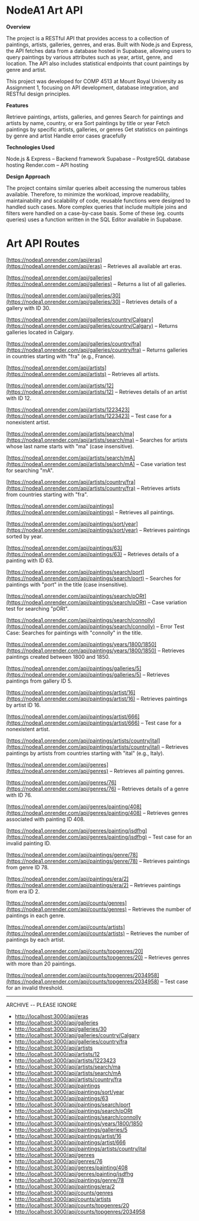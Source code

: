 # NodeA1 Art API

**Overview**

The project is a RESTful API that provides access to a collection of paintings, artists, galleries, genres, and eras. Built with Node.js and Express, the API fetches data from a database hosted in Supabase, allowing users to query paintings by various attributes such as year, artist, genre, and location. The API also includes statistical endpoints that count paintings by genre and artist.

This project was developed for COMP 4513 at Mount Royal University as Assignment 1, focusing on API development, database integration, and RESTful design principles.

**Features**

Retrieve paintings, artists, galleries, and genres
Search for paintings and artists by name, country, or era
Sort paintings by title or year
Fetch paintings by specific artists, galleries, or genres
Get statistics on paintings by genre and artist
Handle error cases gracefully

**Technologies Used**

Node.js & Express – Backend framework
Supabase – PostgreSQL database hosting
Render.com – API hosting

**Design Approach**

The project contains similar queries albeit accessing the numerous tables available. Therefore, to minimize the workload, improve readability, maintainability and scalability of code, reusable functions were designed to handled such cases. More complex queries that include multiple joins and filters were handled on a case-by-case basis. Some of these (eg. counts queries) uses a function written in the SQL Editor available in Supabase.

# Art API Routes
[https://nodea1.onrender.com/api/eras](https://nodea1.onrender.com/api/eras) – Retrieves all available art eras.

[https://nodea1.onrender.com/api/galleries](https://nodea1.onrender.com/api/galleries) – Returns a list of all galleries.

[https://nodea1.onrender.com/api/galleries/30](https://nodea1.onrender.com/api/galleries/30) – Retrieves details of a gallery with ID 30.

[https://nodea1.onrender.com/api/galleries/country/Calgary](https://nodea1.onrender.com/api/galleries/country/Calgary) – Returns galleries located in Calgary.

[https://nodea1.onrender.com/api/galleries/country/fra](https://nodea1.onrender.com/api/galleries/country/fra) – Returns galleries in countries starting with "fra" (e.g., France).

[https://nodea1.onrender.com/api/artists](https://nodea1.onrender.com/api/artists) – Retrieves all artists.

[https://nodea1.onrender.com/api/artists/12](https://nodea1.onrender.com/api/artists/12) – Retrieves details of an artist with ID 12.

[https://nodea1.onrender.com/api/artists/1223423](https://nodea1.onrender.com/api/artists/1223423) – Test case for a nonexistent artist.

[https://nodea1.onrender.com/api/artists/search/ma](https://nodea1.onrender.com/api/artists/search/ma) – Searches for artists whose last name starts with "ma" (case insensitive).

[https://nodea1.onrender.com/api/artists/search/mA](https://nodea1.onrender.com/api/artists/search/mA) – Case variation test for searching "mA".

[https://nodea1.onrender.com/api/artists/country/fra](https://nodea1.onrender.com/api/artists/country/fra) – Retrieves artists from countries starting with "fra".

[https://nodea1.onrender.com/api/paintings](https://nodea1.onrender.com/api/paintings) – Retrieves all paintings.

[https://nodea1.onrender.com/api/paintings/sort/year](https://nodea1.onrender.com/api/paintings/sort/year) – Retrieves paintings sorted by year.

[https://nodea1.onrender.com/api/paintings/63](https://nodea1.onrender.com/api/paintings/63) – Retrieves details of a painting with ID 63.

[https://nodea1.onrender.com/api/paintings/search/port](https://nodea1.onrender.com/api/paintings/search/port) – Searches for paintings with "port" in the title (case insensitive).

[https://nodea1.onrender.com/api/paintings/search/pORt](https://nodea1.onrender.com/api/paintings/search/pORt) – Case variation test for searching "pORt".

[https://nodea1.onrender.com/api/paintings/search/connolly](https://nodea1.onrender.com/api/paintings/search/connolly) – Error Test Case: Searches for paintings with "connolly" in the title.

[https://nodea1.onrender.com/api/paintings/years/1800/1850](https://nodea1.onrender.com/api/paintings/years/1800/1850) – Retrieves paintings created between 1800 and 1850.

[https://nodea1.onrender.com/api/paintings/galleries/5](https://nodea1.onrender.com/api/paintings/galleries/5) – Retrieves paintings from gallery ID 5.

[https://nodea1.onrender.com/api/paintings/artist/16](https://nodea1.onrender.com/api/paintings/artist/16) – Retrieves paintings by artist ID 16.

[https://nodea1.onrender.com/api/paintings/artist/666](https://nodea1.onrender.com/api/paintings/artist/666) – Test case for a nonexistent artist.

[https://nodea1.onrender.com/api/paintings/artists/country/ital](https://nodea1.onrender.com/api/paintings/artists/country/ital) – Retrieves paintings by artists from countries starting with "ital" (e.g., Italy).

[https://nodea1.onrender.com/api/genres](https://nodea1.onrender.com/api/genres) – Retrieves all painting genres.

[https://nodea1.onrender.com/api/genres/76](https://nodea1.onrender.com/api/genres/76) – Retrieves details of a genre with ID 76.

[https://nodea1.onrender.com/api/genres/painting/408](https://nodea1.onrender.com/api/genres/painting/408) – Retrieves genres associated with painting ID 408.

[https://nodea1.onrender.com/api/genres/painting/jsdfhg](https://nodea1.onrender.com/api/genres/painting/jsdfhg) – Test case for an invalid painting ID.

[https://nodea1.onrender.com/api/paintings/genre/78](https://nodea1.onrender.com/api/paintings/genre/78) – Retrieves paintings from genre ID 78.

[https://nodea1.onrender.com/api/paintings/era/2](https://nodea1.onrender.com/api/paintings/era/2) – Retrieves paintings from era ID 2.

[https://nodea1.onrender.com/api/counts/genres](https://nodea1.onrender.com/api/counts/genres) – Retrieves the number of paintings in each genre.

[https://nodea1.onrender.com/api/counts/artists](https://nodea1.onrender.com/api/counts/artists) – Retrieves the number of paintings by each artist.

[https://nodea1.onrender.com/api/counts/topgenres/20](https://nodea1.onrender.com/api/counts/topgenres/20) – Retrieves genres with more than 20 paintings.

[https://nodea1.onrender.com/api/counts/topgenres/2034958](https://nodea1.onrender.com/api/counts/topgenres/2034958) – Test case for an invalid threshold.


-----------

ARCHIVE -- PLEASE IGNORE
*   [http://localhost:3000/api/eras](http://localhost:3000/api/eras)
*   [http://localhost:3000/api/galleries](http://localhost:3000/api/galleries)
*   [http://localhost:3000/api/galleries/30](http://localhost:3000/api/galleries/30)
*   [http://localhost:3000/api/galleries/country/Calgary](http://localhost:3000/api/galleries/country/Calgary)
*   [http://localhost:3000/api/galleries/country/fra](http://localhost:3000/api/galleries/country/fra)
*   [http://localhost:3000/api/artists](http://localhost:3000/api/artists)
*   [http://localhost:3000/api/artists/12](http://localhost:3000/api/artists/12)
*   [http://localhost:3000/api/artists/1223423](http://localhost:3000/api/artists/1223423)
*   [http://localhost:3000/api/artists/search/ma](http://localhost:3000/api/artists/search/ma)
*   [http://localhost:3000/api/artists/search/mA](http://localhost:3000/api/artists/search/mA)
*   [http://localhost:3000/api/artists/country/fra](http://localhost:3000/api/artists/country/fra)
*   [http://localhost:3000/api/paintings](http://localhost:3000/api/paintings)
*   [http://localhost:3000/api/paintings/sort/year](http://localhost:3000/api/paintings/sort/year)
*   [http://localhost:3000/api/paintings/63](http://localhost:3000/api/paintings/63)
*   [http://localhost:3000/api/paintings/search/port](http://localhost:3000/api/paintings/search/port)
*   [http://localhost:3000/api/paintings/search/pORt](http://localhost:3000/api/paintings/search/pORt)
*   [http://localhost:3000/api/paintings/search/connolly](http://localhost:3000/api/paintings/search/connolly)
*   [http://localhost:3000/api/paintings/years/1800/1850](http://localhost:3000/api/paintings/years/1800/1850)
*   [http://localhost:3000/api/paintings/galleries/5](http://localhost:3000/api/paintings/galleries/5)
*   [http://localhost:3000/api/paintings/artist/16](http://localhost:3000/api/paintings/artist/16)
*   [http://localhost:3000/api/paintings/artist/666](http://localhost:3000/api/paintings/artist/666)
*   [http://localhost:3000/api/paintings/artists/country/ital](http://localhost:3000/api/paintings/artists/country/ital)
*   [http://localhost:3000/api/genres](http://localhost:3000/api/genres)
*   [http://localhost:3000/api/genres/76](http://localhost:3000/api/genres/76)
*   [http://localhost:3000/api/genres/painting/408](http://localhost:3000/api/genres/painting/408)
*   [http://localhost:3000/api/genres/painting/jsdfhg](http://localhost:3000/api/genres/painting/jsdfhg)
*   [http://localhost:3000/api/paintings/genre/78](http://localhost:3000/api/paintings/genre/78)
*   [http://localhost:3000/api/paintings/era/2](http://localhost:3000/api/paintings/era/2)
*   [http://localhost:3000/api/counts/genres](http://localhost:3000/api/counts/genres)
*   [http://localhost:3000/api/counts/artists](http://localhost:3000/api/counts/artists)
*   [http://localhost:3000/api/counts/topgenres/20](http://localhost:3000/api/counts/topgenres/20)
*   [http://localhost:3000/api/counts/topgenres/2034958](http://localhost:3000/api/counts/topgenres/2034958)

